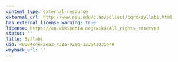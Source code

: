 ```yaml
---
content_type: external-resource
external_url: http://www.asu.edu/clas/polisci/cqrm/syllabi.html
has_external_license_warning: true
license: https://en.wikipedia.org/wiki/All_rights_reserved
status: ''
title: Syllabi
uid: 48684c4e-2ea3-432a-92eb-323543d35649
wayback_url: ''
---
```

